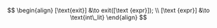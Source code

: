 $$
\begin{align}
[\text{exit}] &\to exit([\text {expr}]);
\\
[\text {expr}] &\to \text{int\_lit}
\end{align}
$$
